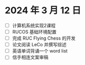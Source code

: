 # 2024 年 3 月 12 日

* [ ] 计算机系统实现2课程
* [ ] RUCOS 基础环境配置
* [ ] 完成 RUC Flying Chess 的开发
* [ ] 论文阅读 LeCo 并撰写综述
* [ ] 英语单词背诵一个 word list
* [ ] 信手相连文案审稿
